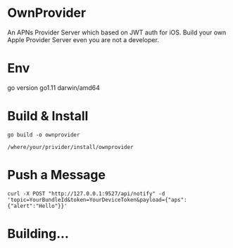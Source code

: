 # OwnProvider
An APNs Provider Server which based on JWT auth for iOS.  Build your own Apple Provider Server even you are not a developer.

# Env
go version go1.11 darwin/amd64

# Build & Install
```shell
go build -o ownprovider
```

```shell
/where/your/privider/install/ownprovider
```

# Push a Message
```shell
curl -X POST "http://127.0.0.1:9527/api/notify" -d 'topic=YourBundleId&token=YourDeviceToken&payload={"aps":{"alert":"Hello"}}'
```

# Building...
